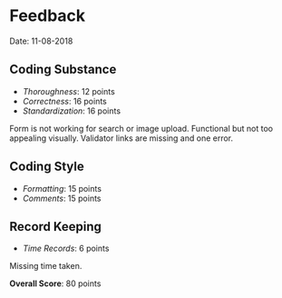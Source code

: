 # Feedback

Date: 11-08-2018

## Coding Substance

* _Thoroughness_: 12 points
* _Correctness_: 16 points
* _Standardization_: 16 points

Form is not working for search or image upload.
Functional but not too appealing visually.
Validator links are missing and one error.

## Coding Style

* _Formatting_: 15 points
* _Comments_: 15 points

## Record Keeping

* _Time Records_: 6 points

Missing time taken.

**Overall Score**: 80 points
